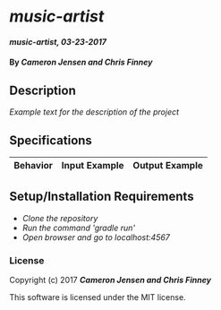 # _music-artist_

#### _music-artist, 03-23-2017_

#### By _**Cameron Jensen and Chris Finney**_

## Description
_Example text for the description of the project_


## Specifications

| Behavior                   | Input Example     | Output Example    |
| -------------------------- | -----------------:| -----------------:|



## Setup/Installation Requirements

* _Clone the repository_
* _Run the command 'gradle run'_
* _Open browser and go to localhost:4567_


### License

Copyright (c) 2017 **_Cameron Jensen and Chris Finney_**

This software is licensed under the MIT license.
